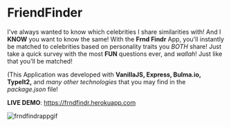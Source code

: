 # FriendFinder
I've always wanted to know which celebrities I share similarities with! And I <b>KNOW</b> you want to know the same! With the <strong>Frnd Findr</strong> App, you'll instantly be matched to celebrities based on personality traits you <em>BOTH</em> share! Just take a quick survey with the most <strong>FUN</strong> questions ever, and <em>wallah</em>! Just like that you'll be matched!

(This Application was developed with <strong>VanillaJS, Express, Bulma.io, TypeIt2,</strong> and <em>many other technologies</em> that you may find in the <em>package.json</em> file!

<strong>LIVE DEMO</strong>: https://frndfindr.herokuapp.com

![frndfindrappgif](https://user-images.githubusercontent.com/24254780/30138709-c4929988-9337-11e7-8c67-defaa1865758.gif)
